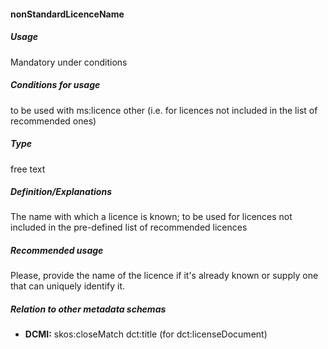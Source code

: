 #### nonStandardLicenceName
##### Usage
Mandatory under conditions
##### Conditions for usage
to be used with ms:licence other (i.e. for licences not included in the list of recommended ones) 
##### Type
free text
##### Definition/Explanations
The name with which a licence is known; to be used for licences not included in the pre-defined list of recommended licences
##### Recommended usage
Please, provide the name of the licence if it's already known or supply one that can uniquely identify it.
##### Relation to other metadata schemas
* **DCMI:** skos:closeMatch dct:title (for dct:licenseDocument)
